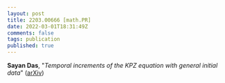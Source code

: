 ```yaml
---
layout: post
title: 2203.00666 [math.PR]
date: 2022-03-01T18:31:49Z
comments: false
tags: publication
published: true
---
```


<b>Sayan Das</b>, "<i>Temporal increments of the KPZ equation with general initial data</i>" ([arXiv](http://arxiv.org/abs/2203.00666v1))
